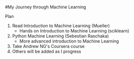 #My Journey through Machine Learning

Plan
1. Read Introduction to Machine Learning (Mueller)
    - Hands on Introduction to Machine Learning (sciklearn)
2. Python Machine Learning (Sebestian Raschaka)
    - More advanced introduction to Machine Learning
3. Take Andrew NG's Coursera course
4. Others will be added as I progress
